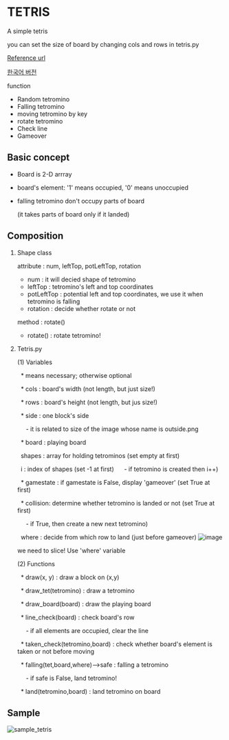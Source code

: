 # TETRIS

A simple tetris

you can set the size of board by changing cols and rows in tetris.py


[Reference url](https://gamedevelopment.tutsplus.com/tutorials/implementing-tetris-collision-detection--gamedev-852)

[한국어 버전](https://m.blog.naver.com/PostView.nhn?blogId=prt1004dms&logNo=221330860116&navType=tl)

function
 - Random tetromino
 - Falling tetromino
 - moving tetromino by key
 - rotate tetromino
 - Check line
 - Gameover
 
## Basic concept

- Board is 2-D arrray
- board's element: '1' means occupied, '0' means unoccupied
- falling tetromino don't occupy parts of board 
 
  (it takes parts of board only if it landed)

## Composition

1. Shape class

    attribute : num, leftTop, potLeftTop, rotation
  
    - num : it will decied shape of tetromino
    - leftTop : tetromino's left and top coordinates
    - potLeftTop : potential left and top coordinates, we use it when tetromino is falling
    - rotation : decide whether rotate or not
    
    method : rotate()
    
    - rotate() : rotate tetromino!
    
    
2. Tetris.py

   (1) Variables
  
      &nbsp; \* means necessary; otherwise optional 
  
      &nbsp; \* cols : board's width (not length, but just size!)
  
      &nbsp; \* rows : board's height (not length, but jus size!)
  
      &nbsp; \* side : one block's side
    
      &nbsp;&nbsp;&nbsp;&nbsp; \- it is related to size of the image whose name is outside.png
  
      &nbsp; \* board : playing board
  
      &nbsp; shapes : array for holding tetrominos (set empty at first)
  
      &nbsp; i : index of shapes (set -1 at first)
      &nbsp;&nbsp;&nbsp;&nbsp; \- if tetromino is created then i++)
  
      &nbsp; \* gamestate : if gamestate is False, display 'gameover' (set True at first)
  
      &nbsp; \* collision: determine whether tetromino is landed or not (set True at first)
      
      &nbsp;&nbsp;&nbsp;&nbsp; \- if True, then create a new next tetromino)
      
      &nbsp; where : decide from which row to land (just before gameover)
      ![image](https://user-images.githubusercontent.com/33515697/43517974-73f15366-95c5-11e8-91f5-91929b2cee82.png)
      
      we need to slice! Use 'where' variable
      
      
   (2) Functions
   
      &nbsp; \* draw(x, y) : draw a block on (x,y)
      
      &nbsp; \* draw_tet(tetromino) : draw a tetromino
      
      &nbsp; \* draw_board(board) : draw the playing board
      
      &nbsp; \* line_check(board) : check board's row 
      
      &nbsp;&nbsp;&nbsp;&nbsp; \- if all elements are occupied, clear the line
      
      &nbsp; \* taken_check(tetromino,board) : check whether board's element is taken or not before moving
      
      &nbsp; \* falling(tet,board,where)-->safe : falling a tetromino
      
      &nbsp;&nbsp;&nbsp;&nbsp; \- if safe is False, land tetromino!
      
      &nbsp; \* land(tetromino,board) : land tetromino on board
      
 
## Sample

![sample_tetris](https://user-images.githubusercontent.com/33515697/43587171-89741f86-96a4-11e8-8c1e-4ebd21183195.gif)

      
      
      
      
    
  
  


